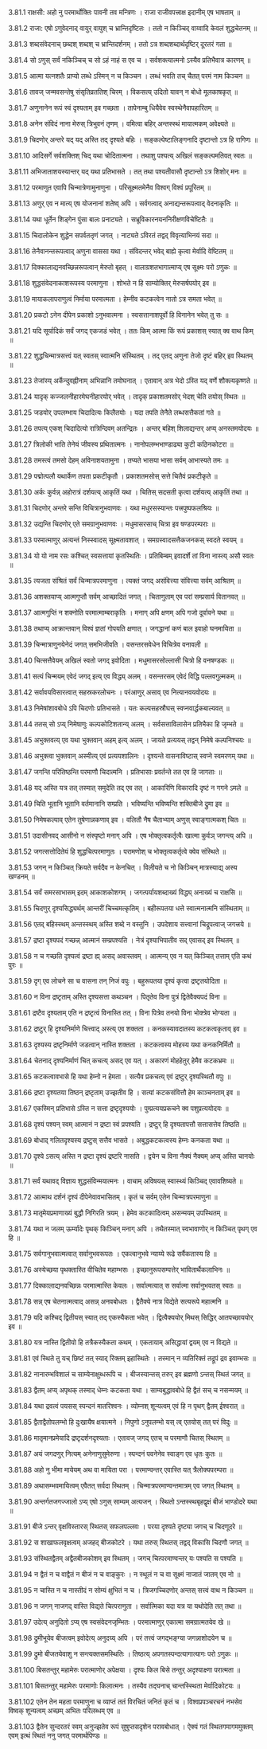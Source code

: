 3.81.1
राक्षसी:
अहो नु परमार्थोक्तिः पावनी तव मन्त्रिणः ।
राजा राजीवपत्त्राक्ष इदानीम् एष भाषताम् ॥


3.81.2
राजा:
एषो ऽणुवेदनाद् वायुर् वायुश् च भ्रान्तिदृष्टितः ।
ततो न किञ्चिद् वाय्वादि केवलं शुद्धचेतनम् ॥


3.81.3
शब्दसंवेदनाच् छब्दश् शब्दश् च भ्रान्तिदर्शनम् ।
ततो ऽत्र शब्दशब्दार्थदृष्टिर् दूरतरं गता ॥


3.81.4
सो ऽणुस् सर्वं नकिञ्चिच् च सो ऽहं नाहं स एव च ।
सर्वशक्त्यात्मनो ऽस्यैव प्रतिभैवात्र कारणम् ॥


3.81.5
आत्मा यत्नशतैः प्राप्यो लब्धे ऽस्मिन् न च किञ्चन ।
लब्धं भवति तच् चैतत् परमं नाम किञ्चन ॥


3.81.6
तावज् जन्मवसन्तेषु संसृतिव्रततिश् चिरम् ।
विकसत्य् उदितो यावन् न बोधो मूलकाषकृत् ॥


3.81.7
अणुनानेन रूपं स्वं दृश्यताम् इव गच्छता ।
तापेनाम्बु धियैवेव स्वस्थेनैवापहारितम् ॥


3.81.8
अनेन संविदं नाना मेरुस् त्रिभुवनं तृणम् ।
वमित्वा बहिर् अन्तस्स्थं मायात्मकम् अवेक्ष्यते ॥


3.81.9
चिदणोर् अन्तरे यद् यद् अस्ति तद् दृश्यते बहिः ।
सङ्कल्पेष्टालिङ्गनादि दृष्टान्तो ऽत्र हि रागिणः ॥


3.81.10
आदिसर्गे सर्वशक्तिश् चिद् यथा चोदितात्मना ।
तथाशु पश्यत्य् अखिलं सङ्कल्पमतिवत् स्वतः ॥


3.81.11
अभिजाताशयस्यान्तर् यद् यथा प्रतिभासते ।
तत् तथा पश्यतीवासौ दृष्टान्तो ऽत्र शिशोर् मनः ॥


3.81.12
परमाणुत एवापि चिन्मात्रेणामुनाणुना ।
परिसूक्ष्मतमेनैव विश्वग् विश्वं प्रपूरितम् ॥


3.81.13
अणुर् एव न मात्य् एष योजनानां शतेष्व् अपि ।
सर्वगत्वाद् अनाद्यन्तरूपत्वाद् वेदनाकृतिः ॥


3.81.14
यथा धूर्तेन शिड्गेन पुंसा बालः प्रनाट्यते ।
सभ्रूविकारनयननिरीक्षणविचेष्टितैः ॥


3.81.15
चिदालोकेन शुद्धेन सपर्वततृणं जगत् ।
नाट्यते ऽविरतं तद्वद् विवृत्याभिनयं सदा ॥


3.81.16
तेनैवानन्तरूपत्वाद् अणुना वाससा यथा ।
संविदन्तर् भवेद् बाह्ये कृत्वा मेर्वादि वेष्टितम् ॥


3.81.17
दिक्कालाद्यनवच्छिन्नरूपत्वान् मेरुतो बृहत् ।
वालाग्रशतभागात्माप्य् एष सूक्ष्मः परो ऽणुकः ॥


3.81.18
शुद्धसंवेदनाकाशरूपस्य परमाणुना ।
शोभते न हि साम्योक्तिर् मेरुसर्षपयोर् इव ॥


3.81.19
मायाकलापराणुत्वं निर्माया परमात्मता ।
हेम्नीव कटकत्वेन नातो ऽत्र समता भवेत् ॥


3.81.20
प्रकटो ऽनेन दीपेन प्रकाशो ऽनुभवात्मना ।
स्वसत्तानाशपूर्वो हि विनानेन भवेत् तु सः ॥


3.81.21
यदि सूर्यादिकं सर्वं जगद् एकजडं भवेत् ।
ततः किम् आत्मा किं रूपं प्रकाशस् स्यात् क्व वाथ किम् ॥


3.81.22
शुद्धचिन्मात्रसत्त्वं यत् स्वतस् स्वात्मनि संस्थितम् ।
तद् एतद् अणुना तेजो दृष्टं बहिर् इव स्थितम् ॥


3.81.23
तेजांस्य् अर्केन्दुवह्नीनाम् अभिन्नानि तमोघनात् ।
एतावान् अत्र भेदो ऽस्ति यद् वर्णे शौक्ल्यकृष्णते ॥


3.81.24
यादृक् कज्जलनीहारमेघनीहारयोर् भवेत् ।
तादृक् प्रकाशतमसोर् भेदश् चेति तयोस् स्थितः ॥


3.81.25
जडयोर् उपलम्भाय चिदादित्यः किलैतयोः ।
यदा तपति तेनैते लब्धसत्तैकतां गते ॥


3.81.26
तपत्य् एकश् चिदादित्यो रात्रिन्दिवम् अतन्द्रितः ।
अन्तर् बहिश् शिलाद्यन्तर् अप्य् अनस्तमयोदयः ॥


3.81.27
त्रिलोकी भाति तेनेयं जीवस्य प्रथितात्मनः ।
नानोपलम्भभाण्डाढ्या कुटी कठिनकोटरा ॥


3.81.28
तमस्त्वं तमसो देहम् अविनाशयतामुना ।
तप्यते भासया भासा सर्वम् आभास्यते तमः ॥


3.81.29
पद्मोत्पलौ यथार्केण तपता प्रकटीकृतौ ।
प्रकाशतमसोस् सत्ते चितैवं प्रकटीकृते ॥


3.81.30
अर्कः कुर्वन्न् अहोरात्रं दर्शयत्य् आकृतिं यथा ।
चितिस् सदसती कृत्वा दर्शयत्य् आकृतिं तथा ॥


3.81.31
चिदणोर् अन्तरे सन्ति विचित्रानुभवाणवः ।
यथा मधुरसस्यान्तः पत्त्रपुष्पफलश्रियः ॥


3.81.32
उद्यन्ति चिदणोर् एते समग्रानुभवाणवः ।
मधुमासरसाच् चित्रा इव षण्डपरम्पराः ॥


3.81.33
परमात्माणुर् अत्यन्तं निस्स्वादस् सूक्ष्मतावशात् ।
समग्रस्वादसत्तैकजनकस् स्वदते स्वयम् ॥


3.81.34
यो यो नाम रसः कश्चित् स्वसत्तायां कृतस्थितिः ।
प्रतिबिम्बम् इवादर्शे तां विना नास्त्य् असौ स्वतः ॥


3.81.35
त्यजता संश्रितं सर्वं चिन्मात्रपरमाणुना ।
त्यक्तं जगद् असंवित्त्या संवित्त्या सर्वम् आश्रितम् ॥


3.81.36
अशक्तयाप्य् आत्मगुप्तौ सर्वम् आच्छादितं जगत् ।
चिताणुताम् एव परां सम्प्रसार्य वितानवत् ॥


3.81.37
आत्मगुप्तिं न शक्नोति परमात्माम्बराकृतिः ।
मनाग् अपि क्षणम् अपि गजो दूर्वावने यथा ॥


3.81.38
तथाप्य् आक्रान्तवान् विश्वं ज्ञतां गोपयति क्षणात् ।
जगद्धानां कणं बाल इवाहो घनमायिता ॥


3.81.39
चिन्मात्राणुनयेनेदं जगत् समभिजीवति ।
वसन्तरसवेधेन विचित्रेव वनावली ॥


3.81.40
चित्सत्तैवेयम् अखिलं स्वतो जगद् इवोदिता ।
मधुमासरसोल्लासी चित्रो हि वनषण्डकः ॥


3.81.41
सत्यं चिन्मयम् एवेदं जगद् इत्य् एव विद्ध्य् अलम् ।
वसन्तरसम् एवेदं विद्धि पल्लवगुल्मकम् ॥


3.81.42
सर्वावयविसारत्वात् सहस्रकरलोचनः ।
परंआणुर् असाव् एव नित्यानवयवोदयः ॥


3.81.43
निमेषांशावबोधे ऽपि चिदणोः प्रतिभासते ।
यतः कल्पसहस्रौघस् स्वप्नवार्द्धकबाल्यवत् ॥


3.81.44
ततस् सो ऽप्य् निमेषाणुः कल्पकोटिशतान्य् अलम् ।
सर्वसत्ताविलासेन प्रतिभैका हि जृम्भते ॥


3.81.45
अभुक्तवत्य् एव यथा भुक्तवान् अहम् इत्य् अलम् ।
जायते प्रत्ययस् तद्वन् निमेषे कल्पनिश्चयः ॥


3.81.46
अभुक्त्वा भुक्तवान् अस्मीत्य् एवं प्रत्ययशालिनः ।
दृश्यन्ते वासनाविष्टास् स्वप्ने स्वमरणम् यथा ॥


3.81.47
जगन्ति परितिष्ठन्ति परमाणौ चिदात्मनि ।
प्रतिभासाः प्रवर्तन्ते तत एव हि जागताः ॥


3.81.48
यद् अस्ति यत्र तत् तस्मात् समुदेति तद् एव तत् ।
आकारिणि विकारादि दृष्टं न गगने ऽमले ॥


3.81.49
चिति भूतानि भूतानि वर्तमानानि सम्प्रति ।
भविष्यन्ति भविष्यन्ति शक्तिबीजे द्रुमा इव ॥


3.81.50
निमेषकल्पाव् एतेन तुषेणान्नकणाव् इव ।
वलितौ नैष चैताभ्याम् अणुस् स्वाङ्गात्मकश् चितः ॥


3.81.51
उदासीनवद् आसीनो न संस्पृष्टो मनाग् अपि ।
एष भोक्तृत्वकर्तृत्वैः खात्मा कुर्वञ् जगन्त्य् अपि ॥


3.81.52
जगत्सत्तोदितेयं हि शुद्धचित्परमाणुतः ।
परामणोश् च भोक्तृत्वकर्तृत्वे क्वेव संस्थिते ॥


3.81.53
जगन् न किञ्चित् क्रियते सर्वदैव न केनचित् ।
विलीयते च नो किञ्चिन् मात्रस्याद्य् अस्य खण्डनम् ॥


3.81.54
सर्वं समरसाभासम् इदम् आकाशकोशगम् ।
जगत्पर्यायशब्दाख्यं विद्ध्य् अनाख्यं च राक्षसि ॥


3.81.55
चिदणुर् दृश्यसिद्ध्यर्थम् आन्तरीं चिच्चमत्कृतिम् ।
बहीरूपतया धत्ते स्वात्मनात्मनि संस्थिताम् ॥


3.81.56
एतद् बहिस्स्थम् अन्तस्स्थम् अस्ति शब्दे न वस्तुनि ।
उपदेशाय सत्त्वानां चिद्रूपत्वाज् जगत्त्रये ॥


3.81.57
द्रष्टा दृश्यपदं गच्छन्न् आत्मानं सम्प्रपश्यति ।
नेत्रं दृश्याभिपातीव सद् एवासद् इव स्थितम् ॥


3.81.58
न च गच्छति दृश्यत्वं द्रष्टा ह्य् असद् अवास्तवम् ।
आत्मन्य् एव न यत् किञ्चित् तत्ताम् एति कथं पुरः ॥


3.81.59
दृग् एव लोचने सा च वासना तन् निजं वपुः ।
बहुरूपतया दृश्यं कृत्वा द्रष्टृतयोदिता ॥


3.81.60
न विना द्रष्टृताम् अस्ति दृश्यसत्ता कथञ्चन ।
पितृतेव विना पुत्रं द्वितेवैक्यपदं विना ॥


3.81.61
द्रष्टैव दृश्यताम् एति न द्रष्टृत्वं विनास्ति तत् ।
विना पित्रेव तनयो विना भोक्त्रेव भोग्यता ॥


3.81.62
द्रष्टुर् हि दृश्यनिर्माणे चित्त्वाद् अस्त्य् एव शक्तता ।
कनकस्यावदातस्य कटकत्वकृताव् इव ॥


3.81.63
दृश्यस्य द्रष्टृनिर्माणे जडत्वान् नास्ति शक्तता ।
कटकत्वस्य मोहस्य यथा कनकनिर्मितौ ॥


3.81.64
चेतनाद् दृश्यनिर्माणं चित् कचत्य् असद् एव यत् ।
अकारणं मोहहेतुर् हेमैव कटकभ्रमः ॥


3.81.65
कटकत्वावभासे हि यथा हेम्नो न हेमता ।
सत्यैव प्रकचत्य् एवं द्रष्टुर् दृश्यस्थितौ वपुः ॥


3.81.66
द्रष्टा दृश्यतया तिष्ठन् द्रष्टृताम् उज्झतीव हि ।
सत्यां कटकसंवित्तौ हेम काञ्चनताम् इव ॥


3.81.67
एकस्मिन् प्रतिभासे ऽस्ति न सत्ता द्रष्टृदृश्ययोः ।
पुम्प्रत्ययप्रकचने क्व पशुप्रत्ययोदयः ॥


3.81.68
दृश्यं पश्यन् स्वम् आत्मानं न द्रष्टा स्वं प्रपश्यति ।
द्रष्टुर् हि दृश्यतापत्तौ सत्तासत्तेव तिष्ठति ॥


3.81.69
बोधाद् गलितदृश्यस्य द्रष्टुस् सत्तैव भासते ।
अबुद्धकटकत्वस्य हेम्नः कनकता यथा ॥


3.81.70
दृश्ये ऽसत्य् अस्ति न द्रष्टा दृश्यं द्रष्टरि नासति ।
द्वयेन च विना नैक्यं नैक्यम् अप्य् अस्ति चानयोः ॥


3.81.71
सर्वं यथावद् विज्ञाय शुद्धसंविन्मयात्मनः ।
वाचाम् अविषयस् स्वास्थ्यं किञ्चिद् एवावशिष्यते ॥


3.81.72
आत्माथ दर्शनं दृश्यं दीपेनेवावभासितम् ।
कृतं च सर्वम् एतेन चिन्मात्रपरमाणुना ॥


3.81.73
मातृमेयप्रमाणाख्यं बुद्धौ निगिरति त्रयम् ।
हेमेव कटकादित्वम् असन्मयम् उपस्थितम् ॥


3.81.74
यथा न जलम् ऊर्म्यादेः पृथक् किञ्चिन् मनाग् अपि ।
तथैतस्मात् स्वभावाणोर् न किञ्चित् पृथग् एव हि ॥


3.81.75
सर्वगानुभवात्मत्वात् सर्वानुभवरूपतः ।
एकत्वानुभवे न्याय्ये रूढे सर्वैकतास्य हि ॥


3.81.76
अस्येच्छया पृथक्तास्ति वीचितेव महाम्भसः ।
इच्छानुरूपसम्पत्तेर् भावितार्थैकलाभिनः ॥


3.81.77
दिक्कालाद्यनवच्छिन्नः परमात्मास्ति केवलः ।
सर्वात्मत्वात् स सर्वात्मा सर्वानुभवतस् स्वतः ॥


3.81.78
सन्न् एष चेतनात्मत्वाद् असन्न् अनवबोधतः ।
द्वैतैक्ये नात्र विद्येते सत्यरूपे महात्मनि ॥


3.81.79
यदि कश्चिद् द्वितीयस् स्यात् तद् एकस्यैकता भवेत् ।
द्वित्वैक्ययोर् मिथस् सिद्धिर् आतपच्छाययोर् इव ॥


3.81.80
यत्र नास्ति द्वितीयो हि तत्रैकस्यैकता कथम् ।
एकतायाम् असिद्धायां द्वयम् एव न विद्यते ॥


3.81.81
एवं स्थिते तु यच् छिष्टं तत् स्याद् रिक्तम् इहास्थितेः ।
तस्मान् न व्यतिरिक्तं तद्रूपं द्रव इवाम्भसः ॥


3.81.82
नानारम्भविशालं च साम्येनाक्षुब्धरूपि च ।
बीजस्यान्तस् तरुर् इव ब्रह्मणो ऽन्तस् स्थितं जगत् ॥


3.81.83
द्वैतम् अप्य् अपृथक् तस्माद् धेम्नः कटकता यथा ।
साम्यबुद्धावबोधे हि द्वैतं सच् च नसन्मयम् ॥


3.81.84
यथा द्रवत्वं पयसस् स्पन्दनं मातरिश्वनः ।
व्योम्नश् शून्यत्वम् एवं हि न पृथग् द्वैतम् ईश्वरात् ॥


3.81.85
द्वैताद्वैतोपलम्भो हि दुःखायैष क्षयात्मने ।
निपुणो ऽनुपलम्भो यस् त्व् एतयोस् तत् परं विदुः ॥


3.81.86
मातृमानप्रमेयादि द्रष्टृदर्शनदृश्यताः ।
एतावज् जगद् एतच् च परमाणौ चितस् स्थितम् ॥


3.81.87
अयं जगदणुर् नित्यम् अनेनाणुसुमेरुणा ।
स्पन्दनं पवनेनेव स्वाङ्ग एव धृतः कुतः ॥


3.81.88
अहो नु भीमा मायेयम् अथ वा मायिता परा ।
परमाण्वन्तर् एवास्ति यत् त्रैलोक्यपरम्परा ॥


3.81.89
अथासम्भवमायित्वम् एवैतत् सर्वदा स्थितम् ।
चिन्मात्रपरमाण्वन्तमात्रम् एव जगत् स्थितम् ॥


3.81.90
अन्तर्गतजगज्जालो ऽप्य् एषो ऽणुस् साम्यम् अत्यजन् ।
स्थितो ऽन्तस्स्थबृहद्वृक्षं बीजं भाण्डोदरे यथा ॥


3.81.91
बीजे ऽन्तर् वृक्षविस्तारस् स्थितस् सफलपल्लवः ।
परया दृश्यते दृष्ट्या जगच् च चिदणूदरे ॥


3.81.92
स शाखाफलवृक्षत्वम् अजहद् बीजकोटरे ।
यथा तरुस् स्थितस् तद्वद् विकासि चिदणौ जगत् ॥


3.81.93
संस्थितद्वैतम् अद्वैतबीजकोशम् इव स्थितम् ।
जगच् चित्परमाण्वन्तर् यः पश्यति स पश्यति ॥


3.81.94
न द्वैतं न च वाद्वैतं न बीजं न च वाङ्कुरः ।
न स्थूलं न च वा सूक्ष्मं नाजातं जातम् एव नो ॥


3.81.95
न चास्ति न च नास्तीदं न सोम्यं क्षुभितं न च ।
त्रिजगच्चिदणोर् अन्तस् सत्त्वं वाथ न किञ्चन ॥


3.81.96
न जगन् नाजगद् वास्ति विद्यते चित्पराणुता ।
सर्वात्मिका यदा यत्र या यथोदेति तत् तथा ॥


3.81.97
उदेत्य् अनुदितो ऽप्य् एष स्वसंवेदनजृम्भितः ।
परमात्माणुर् एकात्मा समग्रात्मतयेव खे ॥


3.81.98
द्रुमीभूयेव बीजत्वम् इवोदेत्य् अनुदय्य् अपि ।
परं तत्त्वं जगद्भङ्ग्या जगन्नाशोदयेन च ॥


3.81.99
द्रुमो बीजतयेवाशु न सन्त्यक्तसमस्थितिः ।
तिष्ठत्य् अपगतस्पन्दत्यागात्यागः परो ऽणुकः ॥


3.81.100
बिसतन्तुर् महामेरुः परात्माणोर् अपेक्षया ।
दृश्यः किल बिसे तन्तुर् अदृश्याक्ष्णा परात्मता ॥


3.81.101
बिसतन्तुर् महामेरुः परमाणोः किलात्मनः ।
तस्यैव तद्घनाच् चान्तस्स्थिता मेर्वादिकोटयः ॥


3.81.102
एतेन तेन महता परमाणुना च व्याप्तं ततं विरचितं जनितं कृतं च ।
विश्वप्रपञ्चरचनं नभसेव विष्वक् शून्यत्वम् अच्छम् अभितः परिलब्धम् एव ॥


3.81.103
द्वैतेन सुन्दरतरं स्वम् अनुज्झतेव रूपं सुषुप्तसदृशेन परावबोधात् ।
ऐक्यं गतं स्थितगमागममुक्तम् एवम् इत्थं स्थितं ननु जगत् परमार्थपिण्डः ॥

